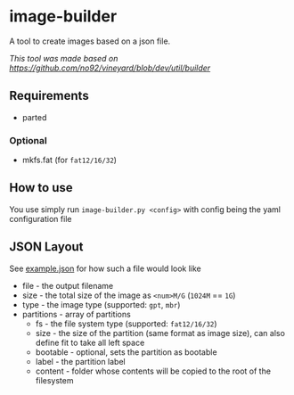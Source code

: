 # image-builder
A tool to create images based on a json file.

*This tool was made based on https://github.com/no92/vineyard/blob/dev/util/builder*

## Requirements
* parted 

### Optional
* mkfs.fat (for `fat12/16/32`)

## How to use

You use simply run `image-builder.py <config>` with config being the yaml configuration file

## JSON Layout

See [example.json](example.json) for how such a file would look like

* file - the output filename
* size - the total size of the image as `<num>M/G` (`1024M` == `1G`)
* type - the image type (supported: `gpt`, `mbr`)
* partitions - array of partitions
  * fs - the file system type (supported: `fat12/16/32`)
  * size - the size of the partition (same format as image size), can also define fit to take all left space
  * bootable - optional, sets the partition as bootable
  * label - the partition label
  * content - folder whose contents will be copied to the root of the filesystem
